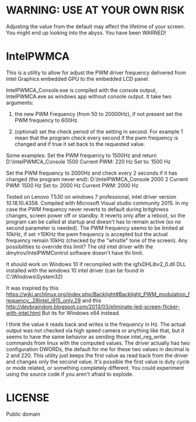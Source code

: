 # WARNING: USE AT YOUR OWN RISK
Adjusting the value from the default may affect the lifetime of your screen.  You might end up looking into the abyss.  You have been WARNED!

# IntelPWMCA
This is a utility to allow for adjust the PWM driver frequency delivered from Intel Graphics embedded GPU to the embedded LCD panel.

IntelPWMCA_Console.exe is compiled with the console output, IntelPWMCA.exe as windows app without console output.
It take two arguments:

1) the new PWM Frequency (from 50 to 20000Hz), if not present set the PWM frequency to 600Hz

2) (optional) set the check period of the setting in second. For example 1 mean that the program check every second if the pwm frequency is changed and if true it set back to the requested value.

Some examples:
Set the PWM frequency to 1500Hz and return 
D:\IntelPWMCA_Console 1500
Current PWM: 220 Hz
Set to: 1500 Hz

Set the PWM frequency to 2000Hz and check every 2 seconds if it has changed (the program never end): 
D:\IntelPWMCA_Console 2000 2
Current PWM: 1500 Hz
Set to: 2000 Hz
Current PWM: 2000 Hz

Tested on Lenovo T530 on windows 7 professional, intel driver version 10.18.10.4358. Compiled with Microsoft Visual studio community 2015. 
In my case the PWM frequency never reverts to default during britghness changes, screen power off or standby. It reverts only after a reboot, so the program can be called at startup and doesn't has to remain active (so no second parameter is needed).
The PWM frequency seems to be limited at 10kHz, if set >10KHz the pwm frequency is accepted but the actual frequency remain 10kHz (checked by the "whistle" tone of the screen). Any possibilities to override this limit? The old intel driver with the dmytrov/IntelPWMControl software doesn't have thi limit.

It should work on Windows 10 if recompiled with the igfxDHLibv2_0.dll DLL installed with the windows 10 intel driver (can be found in C:\Windows\System32)

It was inspired by this 
https://wiki.archlinux.org/index.php/Backlight#Backlight_PWM_modulation_frequency_.28Intel_i915_only.29
and this
http://devbraindom.blogspot.com/2013/03/eliminate-led-screen-flicker-with-intel.html
But its for Windows x64 instead.  

I think the value it reads back and writes is the frequency in Hz.  The actual output was not checked via high speed camera or anything like that, but it seems to have the same behavior as sending those intel_reg_write commands from linux with the computed values.  The driver actually has two configuration DWORDs,  the default for me for these two values in decimal is 2 and 220.  This utility just keeps the first value as read back from the driver and changes only the second value.  It's possible the first value is duty cycle or mode related, or something completely different.  You could experiment using the source code if you aren't afraid to explode.

# LICENSE
Public domain
